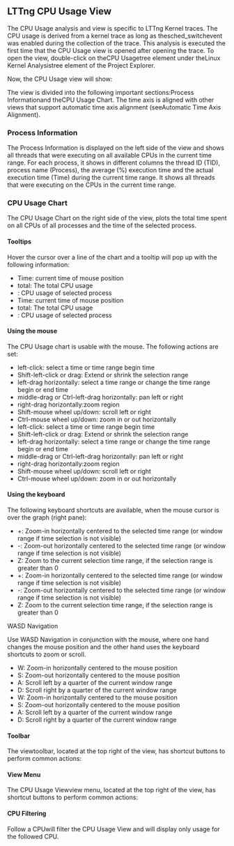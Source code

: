 ## LTTng CPU Usage View

The CPU Usage analysis and view is specific to LTTng Kernel traces. The CPU usage is derived from a kernel trace as long as thesched_switchevent was enabled during the collection of the trace. This analysis is executed the first time that the CPU Usage view is opened after opening the trace. To open the view, double-click on theCPU Usagetree element under theLinux Kernel Analysistree element of the Project Explorer.



Now, the CPU Usage view will show:



The view is divided into the following important sections:Process Informationand theCPU Usage Chart. The time axis is aligned with other views that support automatic time axis alignment (seeAutomatic Time Axis Alignment).

### Process Information

The Process Information is displayed on the left side of the view and shows all threads that were executing on all available CPUs in the current time range. For each process, it shows in different columns the thread ID (TID), process name (Process), the average (%) execution time and the actual execution time (Time) during the current time range. It shows all threads that were executing on the CPUs in the current time range.

### CPU Usage Chart

The CPU Usage Chart on the right side of the view, plots the total time spent on all CPUs of all processes and the time of the selected process.

#### Tooltips

Hover the cursor over a line of the chart and a tooltip will pop up with the following information:
- Time: current time of mouse position
- total: The total CPU usage
- <process>: CPU usage of selected process
- Time: current time of mouse position
- total: The total CPU usage
- <process>: CPU usage of selected process



#### Using the mouse

The CPU Usage chart is usable with the mouse. The following actions are set:
- left-click: select a time or time range begin time
- Shift-left-click or drag: Extend or shrink the selection range
- left-drag horizontally: select a time range or change the time range begin or end time
- middle-drag or Ctrl-left-drag horizontally: pan left or right
- right-drag horizontally:zoom region
- Shift-mouse wheel up/down: scroll left or right
- Ctrl-mouse wheel up/down: zoom in or out horizontally
- left-click: select a time or time range begin time
- Shift-left-click or drag: Extend or shrink the selection range
- left-drag horizontally: select a time range or change the time range begin or end time
- middle-drag or Ctrl-left-drag horizontally: pan left or right
- right-drag horizontally:zoom region
- Shift-mouse wheel up/down: scroll left or right
- Ctrl-mouse wheel up/down: zoom in or out horizontally

#### Using the keyboard

The following keyboard shortcuts are available, when the mouse cursor is over the graph (right pane):
- +: Zoom-in horizontally centered to the selected time range (or window range if time selection is not visible)
- -: Zoom-out horizontally centered to the selected time range (or window range if time selection is not visible)
- Z: Zoom to the current selection time range, if the selection range is greater than 0
- +: Zoom-in horizontally centered to the selected time range (or window range if time selection is not visible)
- -: Zoom-out horizontally centered to the selected time range (or window range if time selection is not visible)
- Z: Zoom to the current selection time range, if the selection range is greater than 0

WASD Navigation

Use WASD Navigation in conjunction with the mouse, where one hand changes the mouse
			position and the other hand uses the keyboard shortcuts to zoom or scroll.
- W: Zoom-in horizontally centered to the mouse position
- S: Zoom-out horizontally centered to the mouse position
- A: Scroll left by a quarter of the current window range
- D: Scroll right by a quarter of the current window range
- W: Zoom-in horizontally centered to the mouse position
- S: Zoom-out horizontally centered to the mouse position
- A: Scroll left by a quarter of the current window range
- D: Scroll right by a quarter of the current window range

#### Toolbar

The viewtoolbar, located at the top right of the view, has shortcut buttons to perform common actions:

#### View Menu

The CPU Usage Viewview menu, located at the top right of the view, has shortcut buttons to perform common actions:

#### CPU Filtering

Follow a CPUwill filter the CPU Usage View and will display only usage for the followed CPU.